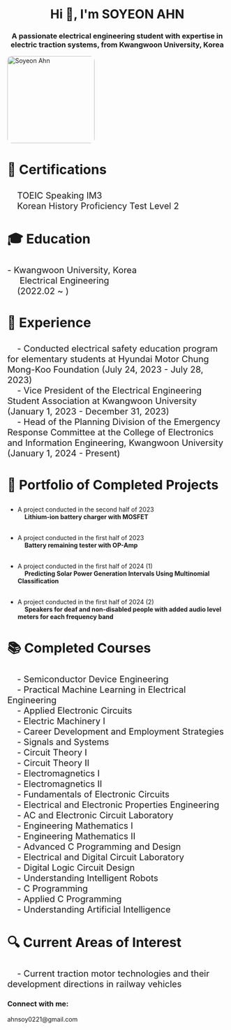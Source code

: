 <h1 align="center">Hi 👋, I'm SOYEON AHN</h1>
<h3 align="center">A passionate electrical engineering student with expertise in electric traction systems, from Kwangwoon University, Korea</h3>
<img src="https://drive.google.com/uc?export=view&id=1KII_rdMnrDEtnrJC5RKXSmMIZFPkA0VQ" alt="Soyeon Ahn" style="width: 200px; height: auto; border-radius: 10px;">

<h3 align="left" style="font-size: 30px;">🔭 Certifications</h3>
<p style="font-size: 20px;">
  &nbsp;&nbsp;&nbsp;&nbsp;TOEIC Speaking IM3<br>
  &nbsp;&nbsp;&nbsp;&nbsp;Korean History Proficiency Test Level 2
</p>

<h3 align="left" style="font-size: 30px;">🎓 Education</h3>
<p style="font-size: 20px;">
  - Kwangwoon University, Korea<br>
  &nbsp;&nbsp;&nbsp;&nbsp; Electrical Engineering<br>
  &nbsp;&nbsp;&nbsp;&nbsp;(2022.02 ~ )
</p>

<h3 align="left" style="font-size: 30px;">💼 Experience</h3>
<p style="font-size: 20px;">
  &nbsp;&nbsp;&nbsp;&nbsp;- Conducted electrical safety education program for elementary students at Hyundai Motor Chung Mong-Koo Foundation (July 24, 2023 - July 28, 2023)<br>
  &nbsp;&nbsp;&nbsp;&nbsp;- Vice President of the Electrical Engineering Student Association at Kwangwoon University (January 1, 2023 - December 31, 2023)<br>
  &nbsp;&nbsp;&nbsp;&nbsp;- Head of the Planning Division of the Emergency Response Committee at the College of Electronics and Information Engineering, Kwangwoon University (January 1, 2024 - Present)
</p>

<h3 align="left" style="font-size: 30px;">📝 Portfolio of Completed Projects</h3>
<p style="font-size: 20px;">

  
  - A project conducted in the second half of 2023 <br>
  &nbsp;&nbsp;&nbsp;&nbsp;**Lithium-ion battery charger with MOSFET**<br><br>

  - A project conducted in the first half of 2023 <br>
  &nbsp;&nbsp;&nbsp;&nbsp;**Battery remaining tester with OP-Amp**<br><br>

  - A project conducted in the first half of 2024 (1) <br>
  &nbsp;&nbsp;&nbsp;&nbsp;**Predicting Solar Power Generation Intervals Using Multinomial Classification**<br><br>

  - A project conducted in the first half of 2024 (2) <br>
  &nbsp;&nbsp;&nbsp;&nbsp;**Speakers for deaf and non-disabled people with added audio level meters for each frequency band**
</p>

<h3 align="left" style="font-size: 30px;">📚 Completed Courses</h3>
<p style="font-size: 20px;">
  &nbsp;&nbsp;&nbsp;&nbsp;- Semiconductor Device Engineering<br>
  &nbsp;&nbsp;&nbsp;&nbsp;- Practical Machine Learning in Electrical Engineering<br>
  &nbsp;&nbsp;&nbsp;&nbsp;- Applied Electronic Circuits<br>
  &nbsp;&nbsp;&nbsp;&nbsp;- Electric Machinery I<br>
  &nbsp;&nbsp;&nbsp;&nbsp;- Career Development and Employment Strategies<br>
  &nbsp;&nbsp;&nbsp;&nbsp;- Signals and Systems<br>
  &nbsp;&nbsp;&nbsp;&nbsp;- Circuit Theory I<br>
  &nbsp;&nbsp;&nbsp;&nbsp;- Circuit Theory II<br>
  &nbsp;&nbsp;&nbsp;&nbsp;- Electromagnetics I<br>
  &nbsp;&nbsp;&nbsp;&nbsp;- Electromagnetics II<br>
  &nbsp;&nbsp;&nbsp;&nbsp;- Fundamentals of Electronic Circuits<br>
  &nbsp;&nbsp;&nbsp;&nbsp;- Electrical and Electronic Properties Engineering<br>
  &nbsp;&nbsp;&nbsp;&nbsp;- AC and Electronic Circuit Laboratory<br>
  &nbsp;&nbsp;&nbsp;&nbsp;- Engineering Mathematics I<br>
  &nbsp;&nbsp;&nbsp;&nbsp;- Engineering Mathematics II<br>
  &nbsp;&nbsp;&nbsp;&nbsp;- Advanced C Programming and Design<br>
  &nbsp;&nbsp;&nbsp;&nbsp;- Electrical and Digital Circuit Laboratory<br>
  &nbsp;&nbsp;&nbsp;&nbsp;- Digital Logic Circuit Design<br>
  &nbsp;&nbsp;&nbsp;&nbsp;- Understanding Intelligent Robots<br>
  &nbsp;&nbsp;&nbsp;&nbsp;- C Programming<br>
  &nbsp;&nbsp;&nbsp;&nbsp;- Applied C Programming<br>
  &nbsp;&nbsp;&nbsp;&nbsp;- Understanding Artificial Intelligence
</p>

<h3 align="left" style="font-size: 30px;">🔍 Current Areas of Interest</h3>
<p style="font-size: 20px;">
  &nbsp;&nbsp;&nbsp;&nbsp;- Current traction motor technologies and their development directions in railway vehicles
</p>

<h3 align="left">Connect with me:</h3>
<p align="left">
  ahnsoy0221@gmail.com
</p>
